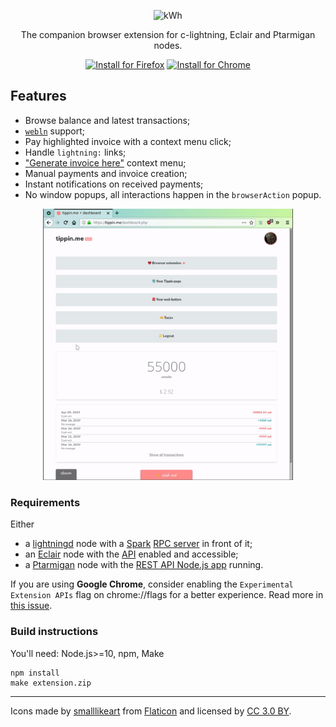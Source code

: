 <p align="center">
  <img src="https://i.imgur.com/Opk21LD.png" alt="kWh" style="max-width:100%;" width="400">
</p>

<p align="center">The companion browser extension for c-lightning, Eclair and Ptarmigan nodes.</p>

<p align="center">
  <a href="https://addons.mozilla.org/firefox/addon/kwh/"><img src="https://i.imgur.com/aNCB2LG.png" alt="Install for Firefox" width="215" style="max-width:100%;"></a>
  <a href="https://chrome.google.com/webstore/detail/kwh/mbjlodgfcaknfbphnnfioilcnippdnjp"><img src="https://i.imgur.com/kWBQU9Q.png" alt="Install for Chrome" width="215" style="max-width:100%;"></a>
</p>

## Features

- Browse balance and latest transactions;
- [`webln`](https://webln.dev/#/) support;
- Pay highlighted invoice with a context menu click;
- Handle `lightning:` links;
- ["Generate invoice here"](https://youtu.be/wzkxxz5FsJo) context menu;
- Manual payments and invoice creation;
- Instant notifications on received payments;
- No window popups, all interactions happen in the `browserAction` popup.

<p align="center">
  <img src="screenshots/withdraw-checkmark-tippin.gif" width="400" />
</p>

### Requirements

Either

  * a [lightningd](https://github.com/ElementsProject/lightning/) node with a [Spark](https://github.com/shesek/spark-wallet) [RPC server](https://github.com/fiatjaf/sparko) in front of it;
  * an [Eclair](https://github.com/ACINQ/eclair) node with the [API](https://github.com/ACINQ/eclair#configuring-eclair) enabled and accessible;
  * a [Ptarmigan](https://github.com/nayutaco/ptarmigan) node with the [REST API Node.js app](https://github.com/nayutaco/ptarmigan/blob/master/docs/howtouse_rest_api.md) running.

If you are using **Google Chrome**, consider enabling the `Experimental Extension APIs` flag on chrome://flags for a better experience. Read more in [this issue](https://github.com/fiatjaf/kwh/issues/4#issuecomment-485288552).

### Build instructions

You'll need: Node.js>=10, npm, Make

```
npm install
make extension.zip
```

---

<div>Icons made by <a href="https://www.flaticon.com/authors/smalllikeart" title="smalllikeart">smalllikeart</a> from <a href="https://www.flaticon.com/" title="Flaticon">Flaticon</a> and licensed by <a href="http://creativecommons.org/licenses/by/3.0/" title="Creative Commons BY 3.0" target="_blank">CC 3.0 BY</a>.</div>

